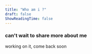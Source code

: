 ```yaml
---
title: "Who am i ?"
draft: false
ShowReadingTime: false
---
```



### can't wait to share more about me

working on it, come back soon


